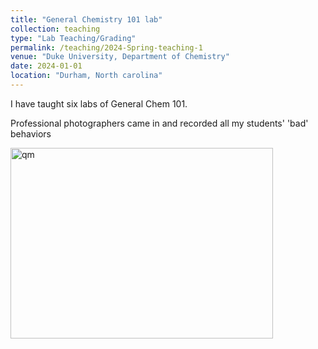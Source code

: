 ```yaml
---
title: "General Chemistry 101 lab"
collection: teaching
type: "Lab Teaching/Grading"
permalink: /teaching/2024-Spring-teaching-1
venue: "Duke University, Department of Chemistry"
date: 2024-01-01
location: "Durham, North carolina"
---
```


I have taught six labs of General Chem 101.



Professional photographers came in and recorded all my students' 'bad' behaviors

<img src="./2024Spring_cam.jpg" alt="qm"  width = "420" height = "305" />
